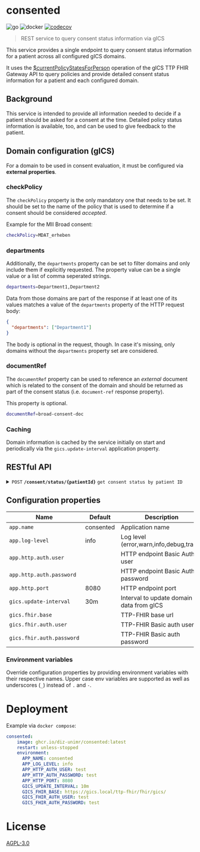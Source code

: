 # consented
![go](https://github.com/diz-unimr/consented/actions/workflows/build.yml/badge.svg) ![docker](https://github.com/diz-unimr/consent-to-fhir/actions/workflows/release.yml/badge.svg) [![codecov](https://codecov.io/github/diz-unimr/consented/branch/main/graph/badge.svg?token=4ciJIXKAK5)](https://codecov.io/github/diz-unimr/consented)
> REST service to query consent status information via gICS

This service provides a single endpoint to query consent status information for a patient across all configured gICS domains.

It uses the [$currentPolicyStatesForPerson](https://www.ths-greifswald.de/wp-content/uploads/tools/fhirgw/ig/2.2.0/ImplementationGuide-markdown-Einwilligungsmanagement-Operations-currentPolicyStatesForPerson.html)
operation of the gICS TTP FHIR Gateway API to query policies and provide detailed consent status information for a patient and each configured domain.  

## Background

This service is intended to provide all information needed to decide if a patient should be asked for a consent at the time. 
Detailed policy status information is available, too, and can be used to give feedback to the patient.

## Domain configuration (gICS)

For a domain to be used in consent evaluation, it must be configured via **external properties**.

### checkPolicy

The `checkPolicy` property is the only mandatory one that needs to be set. It should be set to the name of the
policy that is used to determine if a consent should be considered _accepted_.

Example for the MII Broad consent:

```sh
checkPolicy=MDAT_erheben
```

### departments

Additionally, the `departments` property can be set to filter domains and only include them if explicitly requested. 
The property value can be a single value or a list of comma seperated strings.

```sh
departments=Department1,Department2
```

Data from those domains are part of the response if at least one of its values matches a value of the
`departments` property of the HTTP request body:

```json
{
  "departments": ["Department1"]
}
```

The body is optional in the request, though. In case it's missing, only domains without the `departments` property set
are considered.

### documentRef

The `documentRef` property can be used to reference an _external_ document which is related to the consent of the domain 
and should be returned as part of the consent status (i.e. `document-ref` response property).

This property is optional.

```sh
documentRef=broad-consent-doc
```


### Caching

Domain information is cached by the service initially on start and periodically via the `gics.update-interval`
application property.


## RESTful API

<details>
 <summary><code>POST</code> <code><b>/consent/status/{patientId}</b></code> <code>get consent status by patient ID</code></summary>

##### Request

###### Path parameter

> | name        |  type     | data type | description        |
> |-------------|-----------|-----------|--------------------|
> | `patientId` |  required | string    | The gICS signer ID |

###### Body

_The body is optional!_

> | content-type       | value                      | description                                   |
> |--------------------|----------------------------|-----------------------------------------------|
> | `application/json` | `{"departments": ["..."]}` | Include listed departments in status response |

##### Responses

_Response JSON interface definitions below._

> | http code | content-type       | response                         |
> |-----------|--------------------|----------------------------------|
> | `200`     | `application/json` | Array of `Consent domain status` |
> | `400`     | `application/json` | `Error`                          |
> | `401`     |                    |                                  |
> | `404`     | `application/json` | `Error`                          |
> | `502`     | `application/json` | `Error`                          |

###### JSON response interfaces

`Consent domain status`

_See `Policy` response below._

| property      | description                       | type                                                                 |
|---------------|-----------------------------------|----------------------------------------------------------------------|
| domain        | domain name                       | `string`                                                             |
| description   | domain description                | `string`                                                             |
| document-ref  | external consent document id      | `string`                                                             |
| status        | consent status (of `checkPolicy`) | `string` ("accepted", "declined", "expired","withdrawn","not-asked") |
| last-updated  | date of last update               | `string` (ISO 8601 date)                                             |
| ask-consent   | patient can be asked for consent  | `boolean`                                                            |
| policies      | domain name                       | Array of `Policy`                                                    |

⚠️ **NOTE**: `ask-consent` _can_ evaluate to `true`, in case a valid consent exists that expires in less than a year.

`Policy`

| property | description   | type      |
|----------|---------------|-----------|
| name     | policy name   | `string`  |
| permit   | policy status | `boolean` |

`Error`

| property | description         | type     |
|----------|---------------------|----------|
| error    | error response text | `string` |

##### Example cURL

> ```bash
>  curl -X POST -H "Content-Type: application/json" https://localhost/consent/status/42
> ```


#### Example response

>```json
>[
>    {
>      "domain": "MII",
>      "description": "Broad Consent",
>      "document-ref": "bc-id",
>      "status": "declined",
>      "last-updated": "2023-09-21T14:13:25.999+02:00",
>      "ask-consent": false,
>      "policies": [
>        {
>          "name": "Erfassung neuer identifizierender Daten (IDAT)",
>          "permit": false
>        },
>        {
>          "name": "Rekontaktierung bezüglich Zusatzbefund im Rahmen der am Standort dafür entwickelten Prozesse und der im Nutzungsantrag angegebenen Bedingungen",
>          "permit": false
>        },
>        {
>          "name": "Erfassung medizinischer Daten (MDAT)",
>          "permit": false
>        }
>      ]
>    },
>    {
>      "domain": "Test",
>      "description": "Test consent",
>      "document-ref": "test-id",
>      "status": "not-asked",
>      "last-updated": null,
>      "ask-consent": true,
>      "policies": []
>    }
>]
>```
</details>

## Configuration properties

| Name                      | Default   | Description                              |
|---------------------------|-----------|------------------------------------------|
| `app.name`                | consented | Application name                         |
| `app.log-level`           | info      | Log level (error,warn,info,debug,trace)  |
| `app.http.auth.user`      |           | HTTP endpoint Basic Auth user            |
| `app.http.auth.password`  |           | HTTP endpoint Basic Auth password        |
| `app.http.port`           | 8080      | HTTP endpoint port                       |
| `gics.update-interval`    | 30m       | Interval to update domain data from gICS |
| `gics.fhir.base`          |           | TTP-FHIR base url                        |
| `gics.fhir.auth.user`     |           | TTP-FHIR Basic auth user                 |
| `gics.fhir.auth.password` |           | TTP-FHIR Basic auth password             |


### Environment variables

Override configuration properties by providing environment variables with their respective names.
Upper case env variables are supported as well as underscores (`_`) instead of `.` and `-`.


# Deployment

Example via `docker compose`:
```yml
consented:
    image: ghcr.io/diz-unimr/consented:latest
    restart: unless-stopped
    environment:
      APP_NAME: consented
      APP_LOG_LEVEL: info
      APP_HTTP_AUTH_USER: test
      APP_HTTP_AUTH_PASSWORD: test
      APP_HTTP_PORT: 8080
      GICS_UPDATE_INTERVAL: 10m
      GICS_FHIR_BASE: https://gics.local/ttp-fhir/fhir/gics/
      GICS_FHIR_AUTH_USER: test
      GICS_FHIR_AUTH_PASSWORD: test
```

# License

[AGPL-3.0](https://www.gnu.org/licenses/agpl-3.0.en.html)
